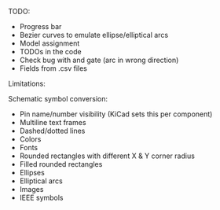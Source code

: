 TODO:
- Progress bar
- Bezier curves to emulate ellipse/elliptical arcs
- Model assignment
- TODOs in the code
- Check bug with and gate (arc in wrong direction)
- Fields from .csv files


Limitations:

Schematic symbol conversion:
- Pin name/number visibility (KiCad sets this per component)
- Multiline text frames
- Dashed/dotted lines
- Colors
- Fonts
- Rounded rectangles with different X & Y corner radius
- Filled rounded rectangles
- Ellipses
- Elliptical arcs
- Images
- IEEE symbols
